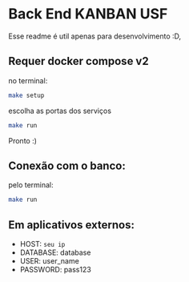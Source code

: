 # Back End KANBAN USF

Esse readme é util apenas para desenvolvimento :D,

## Requer docker compose v2

no terminal:
```sh
make setup
```
escolha as portas dos serviços
```sh
make run
```
Pronto :)


## Conexão com o banco:
pelo terminal:
```sh
make run
```

## Em aplicativos externos:
- HOST: `seu ip`
- DATABASE: database
- USER: user_name
- PASSWORD: pass123
